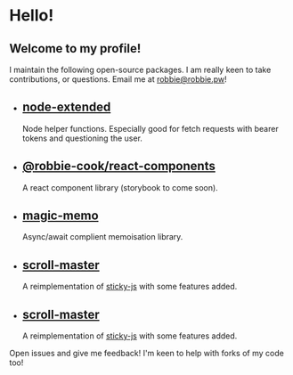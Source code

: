 # Hello!

## Welcome to my profile!

I maintain the following open-source packages. I am really keen to take contributions,
or questions. Email me at robbie@robbie.pw!

- ## [node-extended](https://www.npmjs.com/package/node-extended)

  Node helper functions. Especially good for fetch requests with bearer tokens and questioning the user.

- ## [@robbie-cook/react-components](https://www.npmjs.com/package/@robbie-cook/react-components)

  A react component library (storybook to come soon).
- ## [magic-memo](https://www.npmjs.com/package/magic-memo)

  Async/await complient memoisation library.
- ## [scroll-master](https://www.npmjs.com/package/scroll-master)

  A reimplementation of [sticky-js](https://rgalus.github.io/sticky-js/) with some features added.
 
- ## [scroll-master](https://www.npmjs.com/package/branch-tools)

  A reimplementation of [sticky-js](https://rgalus.github.io/sticky-js/) with some features added.

Open issues and give me feedback! I'm keen to help with forks of my code too!
